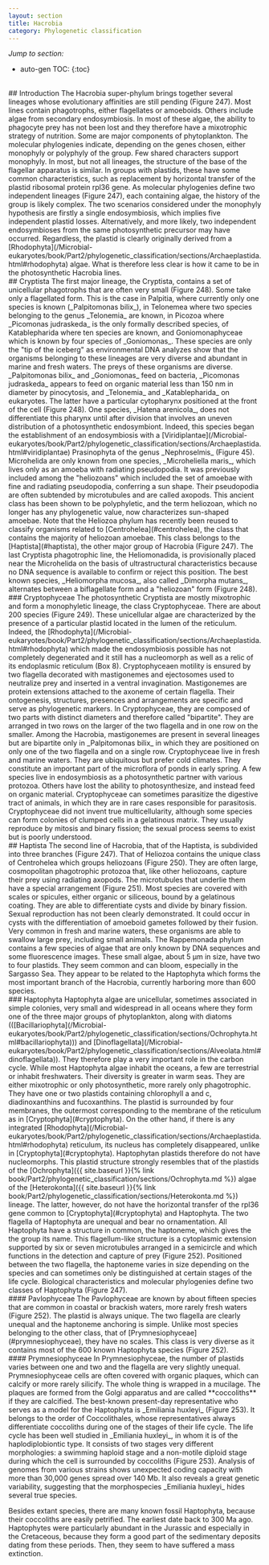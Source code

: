 ```yaml
---
layout: section
title: Hacrobia
category: Phylogenetic classification
---
```

_Jump to section:_
* auto-gen TOC:
{:toc}

<br>
## Introduction
The Hacrobia super-phylum brings together several lineages whose evolutionary affinities are still pending (Figure 247). Most lines contain phagotrophs, either flagellates or amoeboids. Others include algae from secondary endosymbiosis. In most of these algae, the ability to phagocyte prey has not been lost and they therefore have a mixotrophic strategy of nutrition. Some are major components of phytoplankton. The molecular phylogenies indicate, depending on the genes chosen, either monophyly or polyphyly of the group. Few shared characters support monophyly. In most, but not all lineages, the structure of the base of the flagellar apparatus is similar. In groups with plastids, these have some common characteristics, such as replacement by horizontal transfer of the plastid ribosomal protein rpl36 gene. As molecular phylogenies define two independent lineages (Figure 247), each containing algae, the history of the group is likely complex. The two scenarios considered under the monophyly hypothesis are firstly a single endosymbiosis, which implies five independent plastid losses. Alternatively, and more likely, two independent endosymbioses from the same photosynthetic precursor may have occurred. Regardless, the plastid is clearly originally derived from a [Rhodophyta](/Microbial-eukaryotes/book/Part2/phylogenetic_classification/sections/Archaeplastida.html#rhodophyta) algae. What is therefore less clear is how it came to be in the photosynthetic Hacrobia lines.

<br>
## Cryptista
The first major lineage, the Cryptista, contains a set of unicellular phagotrophs that are often very small (Figure 248). Some take only a flagellated form. This is the case in Palpitia, where currently only one species is known (_Palpitomonas bilix_), in Telonemea where two species belonging to the genus _Telonemia_ are known, in Picozoa where _Picomonas judraskeda_ is the only formally described species, of Katablepharida where ten species are known, and Goniomonaphyceae which is known by four species of _Goniomonas_. These species are only the "tip of the iceberg" as environmental DNA analyzes show that the organisms belonging to these lineages are very diverse and abundant in marine and fresh waters. The preys of these organisms are diverse. _Palpitomonas bilix_ and _Goniomonas_ feed on bacteria, _Picomonas judraskeda_ appears to feed on organic material less than 150 nm in diameter by pinocytosis, and _Telonemia_ and _Katablepharida_ on eukaryotes. The latter have a particular cytopharynx positioned at the front of the cell (Figure 248). One species, _Hatena arenicola_, does not differentiate this pharynx until after division that involves an uneven distribution of a photosynthetic endosymbiont. Indeed, this species began the establishment of an endosymbiosis with a [Viridiplantae](/Microbial-eukaryotes/book/Part2/phylogenetic_classification/sections/Archaeplastida.html#viridiplantae) Prasinophyta of the genus _Nephroselmis_ (Figure 45). Microhelida are only known from one species, _Microheliella maris_, which lives only as an amoeba with radiating pseudopodia. It was previously included among the "heliozoans" which included the set of amoebae with fine and radiating pseudopodia, conferring a sun shape. Their pseudopodia are often subtended by microtubules and are called axopods. This ancient class has been shown to be polyphyletic, and the term heliozoan, which no longer has any phylogenetic value, now characterizes sun-shaped amoebae. Note that the Heliozoa phylum has recently been reused to classify organisms related to [Centrohelea](#centrohelea), the class that contains the majority of heliozoan amoebae. This class belongs to the [Haptista](#haptista), the other major group of Hacrobia (Figure 247). The last Cryptista phagotrophic line, the Heliomonadida, is provisionally placed near the Microhelida on the basis of ultrastructural characteristics because no DNA sequence is available to confirm or reject this position. The best known species, _Heliomorpha mucosa_, also called _Dimorpha mutans_, alternates between a biflagellate form and a "heliozoan" form (Figure 248).

<br>
### Cryptophyceae
The photosynthetic Cryptista are mostly mixotrophic and form a monophyletic lineage, the class Cryptophyceae. There are about 200 species (Figure 249). These unicellular algae are characterized by the presence of a particular plastid located in the lumen of the reticulum. Indeed, the [Rhodophyta](/Microbial-eukaryotes/book/Part2/phylogenetic_classification/sections/Archaeplastida.html#rhodophyta) which made the endosymbiosis possible has not completely degenerated and it still has a nucleomorph as well as a relic of its endoplasmic reticulum (Box 8). Cryptophyceaen motility is ensured by two flagella decorated with mastigonemes and ejectosomes used to neutralize prey and inserted in a ventral invagination. Mastigonemes are protein extensions attached to the axoneme of certain flagella. Their ontogenesis, structures, presences and arrangements are specific and serve as phylogenetic markers. In Cryptophyceae, they are composed of two parts with distinct diameters and therefore called "bipartite". They are arranged in two rows on the larger of the two flagella and in one row on the smaller. Among the Hacrobia, mastigonemes are present in several lineages but are bipartite only in _Palpitomonas bilix_ in which they are positioned on only one of the two flagella and on a single row. Cryptophyceae live in fresh and marine waters. They are ubiquitous but prefer cold climates. They constitute an important part of the microflora of ponds in early spring. A few species live in endosymbiosis as a photosynthetic partner with various protozoa. Others have lost the ability to photosynthesize, and instead feed on organic material. Cryptophyceae can sometimes parasitize the digestive tract of animals, in which they are in rare cases responsible for parasitosis. Cryptophyceae did not invent true multicellularity, although some species can form colonies of clumped cells in a gelatinous matrix. They usually reproduce by mitosis and binary fission; the sexual process seems to exist but is poorly understood.

<br>
## Haptista
The second line of Hacrobia, that of the Haptista, is subdivided into three branches (Figure 247). That of Heliozoa contains the unique class of Centrohelea which groups heliozoans (Figure 250). They are often large, cosmopolitan phagotrophic protozoa that, like other heliozoans, capture their prey using radiating axopods. The microtubules that underlie them have a special arrangement (Figure 251). Most species are covered with scales or spicules, either organic or siliceous, bound by a gelatinous coating. They are able to differentiate cysts and divide by binary fission. Sexual reproduction has not been clearly demonstrated. It could occur in cysts with the differentiation of amoeboid gametes followed by their fusion. Very common in fresh and marine waters, these organisms are able to swallow large prey, including small animals. The Rappemonada phylum contains a few species of algae that are only known by DNA sequences and some fluorescence images. These small algae, about 5 μm in size, have two to four plastids. They seem common and can bloom, especially in the Sargasso Sea. They appear to be related to the Haptophyta which forms the most important branch of the Hacrobia, currently harboring more than 600 species.

<br>
### Haptophyta
Haptophyta algae are unicellular, sometimes associated in simple colonies, very small and widespread in all oceans where they form one of the three major groups of phytoplankton, along with diatoms (([Bacillariophyta](/Microbial-eukaryotes/book/Part2/phylogenetic_classification/sections/Ochrophyta.html#bacillariophyta))) and [Dinoflagellata](/Microbial-eukaryotes/book/Part2/phylogenetic_classification/sections/Alveolata.html#dinoflagellata)). They therefore play a very important role in the carbon cycle. While most Haptophyta algae inhabit the oceans, a few are terrestrial or inhabit freshwaters. Their diversity is greater in warm seas. They are either mixotrophic or only photosynthetic, more rarely only phagotrophic. They have one or two plastids containing chlorophyll a and c, diadinoxanthins and fucoxanthins. The plastid is surrounded by four membranes, the outermost corresponding to the membrane of the reticulum as in [Cryptophyta](#cryptophyta). On the other hand, if there is any integrated [Rhodophyta](/Microbial-eukaryotes/book/Part2/phylogenetic_classification/sections/Archaeplastida.html#rhodophyta) reticulum, its nucleus has completely disappeared, unlike in [Cryptophyta](#cryptophyta). Haptophytan plastids therefore do not have nucleomorphs. This plastid structure strongly resembles that of the plastids of the [Ochrophyta]({{ site.baseurl }}{% link book/Part2/phylogenetic_classification/sections/Ochrophyta.md %}) algae of the [Heterokonta]({{ site.baseurl }}{% link book/Part2/phylogenetic_classification/sections/Heterokonta.md %}) lineage. The latter, however, do not have the horizontal transfer of the rpl36 gene common to [Cryptophyta](#cryptophyta) and Haptophyta. The two flagella of Haptophyta are unequal and bear no ornamentation. All Haptophyta have a structure in common, the haptoneme, which gives the the group its name. This flagellum-like structure is a cytoplasmic extension supported by six or seven microtubules arranged in a semicircle and which functions in the detection and capture of prey (Figure 252). Positioned between the two flagella, the haptoneme varies in size depending on the species and can sometimes only be distinguished at certain stages of the life cycle. Biological characteristics and molecular phylogenies define two classes of Haptophyta (Figure 247).

<br>
#### Pavlophyceae
The Pavlophyceae are known by about fifteen species that are common in coastal or brackish waters, more rarely fresh waters (Figure 252). The plastid is always unique. The two flagella are clearly unequal and the haptoneme anchoring is simple. Unlike most species belonging to the other class, that of [Prymnesiophyceae](#prymnesiophyceae), they have no scales. This class is very diverse as it contains most of the 600 known Haptophyta species (Figure 252).

<br>
#### Prymnesiophyceae
In Prymnesiophyceae, the number of plastids varies between one and two and the flagella are very slightly unequal. Prymnesiophyceae cells are often covered with organic plaques, which can calcify or more rarely silicify. The whole thing is wrapped in a mucilage. The plaques are formed from the Golgi apparatus and are called **coccoliths** if they are calcified. The best-known present-day representative who serves as a model for the Haptophyta is _Emiliania huxleyi_ (Figure 253). It belongs to the order of Coccolithales, whose representatives always differentiate coccoliths during one of the stages of their life cycle. The life cycle has been well studied in _Emiliania huxleyi_, in whom it is of the haplodiplobiontic type. It consists of two stages very different morphologies: a swimming haploid stage and a non-motile diploid stage during which the cell is surrounded by coccoliths (Figure 253). Analysis of genomes from various strains shows unexpected coding capacity with more than 30,000 genes spread over 140 Mb. It also reveals a great genetic variability, suggesting that the morphospecies _Emiliania huxleyi_ hides several true species.

Besides extant species, there are many known fossil Haptophyta, because their coccoliths are easily petrified. The earliest date back to 300 Ma ago. Haptophytes were particularly abundant in the Jurassic and especially in the Cretaceous, because they form a good part of the sedimentary deposits dating from these periods. Then, they seem to have suffered a mass extinction.
